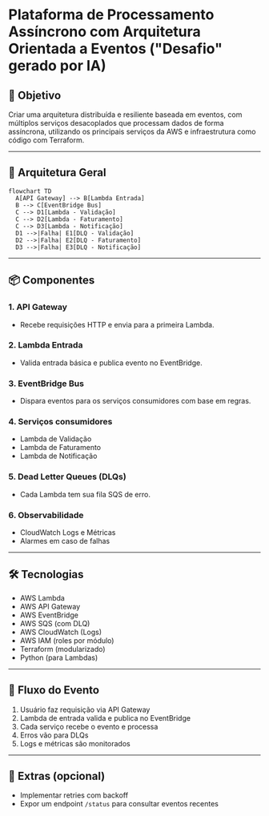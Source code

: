 # Plataforma de Processamento Assíncrono com Arquitetura Orientada a Eventos ("Desafio" gerado por IA)

## 🎯 Objetivo

Criar uma arquitetura distribuída e resiliente baseada em eventos, com múltiplos serviços desacoplados que processam dados de forma assíncrona, utilizando os principais serviços da AWS e infraestrutura como código com Terraform.

---

## 🧱 Arquitetura Geral

```mermaid
flowchart TD
  A[API Gateway] --> B[Lambda Entrada]
  B --> C[EventBridge Bus]
  C --> D1[Lambda - Validação]
  C --> D2[Lambda - Faturamento]
  C --> D3[Lambda - Notificação]
  D1 -->|Falha| E1[DLQ - Validação]
  D2 -->|Falha| E2[DLQ - Faturamento]
  D3 -->|Falha| E3[DLQ - Notificação]
````

---

## 📦 Componentes

### 1. API Gateway

* Recebe requisições HTTP e envia para a primeira Lambda.

### 2. Lambda Entrada

* Valida entrada básica e publica evento no EventBridge.

### 3. EventBridge Bus

* Dispara eventos para os serviços consumidores com base em regras.

### 4. Serviços consumidores

* Lambda de Validação
* Lambda de Faturamento
* Lambda de Notificação

### 5. Dead Letter Queues (DLQs)

* Cada Lambda tem sua fila SQS de erro.

### 6. Observabilidade

* CloudWatch Logs e Métricas
* Alarmes em caso de falhas

---

## 🛠️ Tecnologias

* AWS Lambda
* AWS API Gateway
* AWS EventBridge
* AWS SQS (com DLQ)
* AWS CloudWatch (Logs)
* AWS IAM (roles por módulo)
* Terraform (modularizado)
* Python (para Lambdas)

---

## 🔄 Fluxo do Evento

1. Usuário faz requisição via API Gateway
2. Lambda de entrada valida e publica no EventBridge
3. Cada serviço recebe o evento e processa
4. Erros vão para DLQs
5. Logs e métricas são monitorados

---

## 📌 Extras (opcional)

* Implementar retries com backoff
* Expor um endpoint `/status` para consultar eventos recentes

